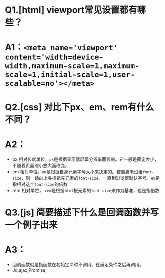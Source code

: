 # Q1.[html] viewport常见设置都有哪些？
# A1：`<meta name='viewport' content='width=device-width,maximum-scale=1,maximum-scale=1,initial-scale=1,user-scalable=no'></meta>`

# Q2.[css] 对比下px、em、rem有什么不同？
# A2：
* px 相对长度单位，`px`是根据显示器屏幕分辨率而言的。它一般是固定大小，不随着页面缩小放大而改变。
* em 相对单位，`em`是根据自身元素字号大小来决定的。若自身未设置`font-size`，则一路向上寻找祖先元素的`font-size`。一直到浏览器默认字号。`em`是指相对这个`font-size`的倍数
* rem 相对单位， `rem`是根据`html`根元素的`font-size`来作为基准，也是指倍数

# Q3.[js] 简要描述下什么是回调函数并写一个例子出来
# A3：
* 回调函数就是指函数在初始定义时不调用，在满足条件之后再调用。
* Jq.ajax;Promise;